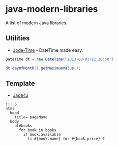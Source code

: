 java-modern-libraries
=====================

A list of modern Java libraries.

Utilities
---

- [Joda-Time](http://www.joda.org/joda-time/) - DateTime made easy.

```java
DateTime dt = new DateTime("2013-08-01T12:30:50")

dt.dayOfMonth().getMaximumValue();
```

Template
---

- [Jade4J](https://github.com/neuland/jade4j)

```jade
!!! 5
html
  head
    title= pageName
  body
    ol#books
      for book in books
        if book.available
          li #{book.name} for #{book.price} €
```
